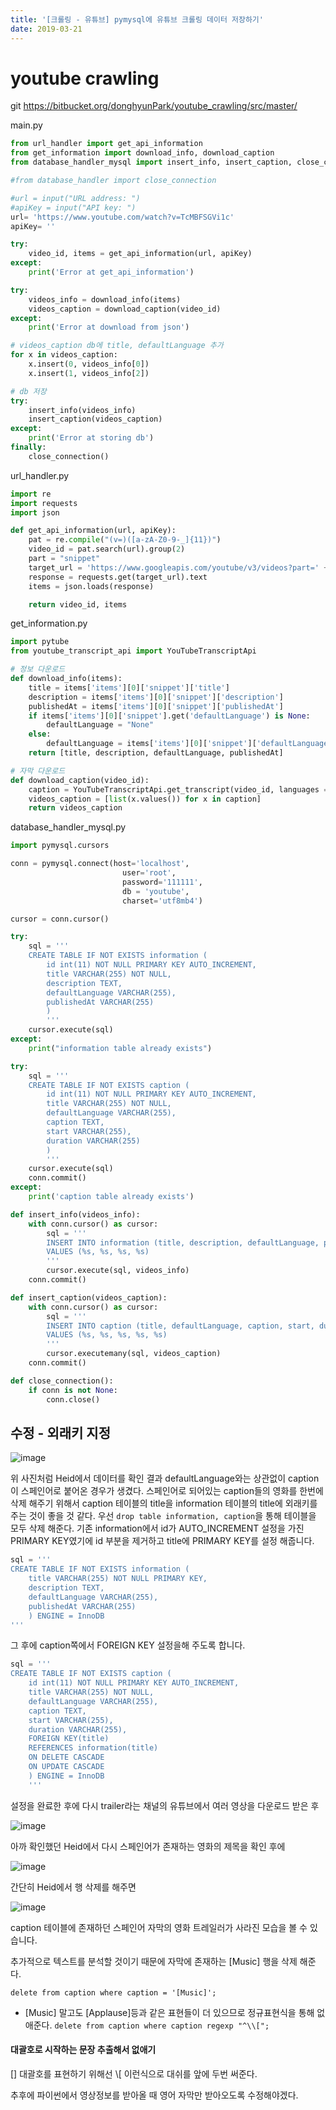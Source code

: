 ```yaml
---
title: '[크롤링 - 유튜브] pymysql에 유튜브 크롤링 데이터 저장하기'
date: 2019-03-21
---
```


# youtube crawling

git
https://bitbucket.org/donghyunPark/youtube_crawling/src/master/


main.py
```python
from url_handler import get_api_information
from get_information import download_info, download_caption
from database_handler_mysql import insert_info, insert_caption, close_connection

#from database_handler import close_connection

#url = input("URL address: ")
#apiKey = input("API key: ")
url= 'https://www.youtube.com/watch?v=TcMBFSGVi1c'
apiKey= ''

try:
    video_id, items = get_api_information(url, apiKey)
except:
    print('Error at get_api_information')

try:
    videos_info = download_info(items)
    videos_caption = download_caption(video_id)
except:
    print('Error at download from json')

# videos_caption db에 title, defaultLanguage 추가
for x in videos_caption:
    x.insert(0, videos_info[0])
    x.insert(1, videos_info[2])

# db 저장
try:
    insert_info(videos_info)
    insert_caption(videos_caption)
except:
    print('Error at storing db')
finally:
    close_connection()
```

url_handler.py
```python
import re
import requests
import json

def get_api_information(url, apiKey):
    pat = re.compile("(v=)([a-zA-Z0-9-_]{11})")
    video_id = pat.search(url).group(2)
    part = "snippet"
    target_url = 'https://www.googleapis.com/youtube/v3/videos?part=' + part + '&id=' + video_id + '&key=' + apiKey
    response = requests.get(target_url).text
    items = json.loads(response)

    return video_id, items

```

get_information.py
```python
import pytube
from youtube_transcript_api import YouTubeTranscriptApi

# 정보 다운로드
def download_info(items):
    title = items['items'][0]['snippet']['title']
    description = items['items'][0]['snippet']['description']
    publishedAt = items['items'][0]['snippet']['publishedAt']
    if items['items'][0]['snippet'].get('defaultLanguage') is None:
        defaultLanguage = "None"
    else:
        defaultLanguage = items['items'][0]['snippet']['defaultLanguage']
    return [title, description, defaultLanguage, publishedAt]

# 자막 다운로드
def download_caption(video_id):
    caption = YouTubeTranscriptApi.get_transcript(video_id, languages = {'en'})
    videos_caption = [list(x.values()) for x in caption]
    return videos_caption
```

database_handler_mysql.py
```python
import pymysql.cursors

conn = pymysql.connect(host='localhost',
                         user='root',
                         password='111111',
                         db = 'youtube',
                         charset='utf8mb4')

cursor = conn.cursor()

try:
    sql = '''
    CREATE TABLE IF NOT EXISTS information (
        id int(11) NOT NULL PRIMARY KEY AUTO_INCREMENT,
        title VARCHAR(255) NOT NULL,
        description TEXT,
        defaultLanguage VARCHAR(255),
        publishedAt VARCHAR(255)
        )
        '''
    cursor.execute(sql)
except:
    print("information table already exists")

try:
    sql = '''
    CREATE TABLE IF NOT EXISTS caption (
        id int(11) NOT NULL PRIMARY KEY AUTO_INCREMENT,
        title VARCHAR(255) NOT NULL,
        defaultLanguage VARCHAR(255),
        caption TEXT,
        start VARCHAR(255),
        duration VARCHAR(255)
        )
        '''
    cursor.execute(sql)
    conn.commit()
except:
    print('caption table already exists')

def insert_info(videos_info):
    with conn.cursor() as cursor:
        sql = '''
        INSERT INTO information (title, description, defaultLanguage, publishedAt)
        VALUES (%s, %s, %s, %s)
        '''
        cursor.execute(sql, videos_info)
    conn.commit()

def insert_caption(videos_caption):
    with conn.cursor() as cursor:
        sql = '''
        INSERT INTO caption (title, defaultLanguage, caption, start, duration)
        VALUES (%s, %s, %s, %s, %s)
        '''
        cursor.executemany(sql, videos_caption)
    conn.commit()

def close_connection():
    if conn is not None:
        conn.close()
```

## 수정 - 외래키 지정

![image](https://user-images.githubusercontent.com/48308562/55455865-5a927280-5620-11e9-91d7-a21b0ddbce1f.png)

위 사진처럼 Heid에서 데이터를 확인 결과 defaultLanguage와는 상관없이 caption이 스페인어로 붙어온 경우가 생겼다. 스페인어로 되어있는 caption들의 영화를 한번에 삭제 해주기 위해서 caption 테이블의 title을 information 테이블의 title에 외래키를 주는 것이 좋을 것 같다. 우선 `drop table information, caption`을 통해 테이블을 모두 삭제 해준다. 기존 information에서 id가 AUTO_INCREMENT 설정을 가진 PRIMARY KEY였기에 id 부분을 제거하고 title에 PRIMARY KEY를 설정 해줍니다.

```python
sql = '''
CREATE TABLE IF NOT EXISTS information (
    title VARCHAR(255) NOT NULL PRIMARY KEY,
    description TEXT,
    defaultLanguage VARCHAR(255),
    publishedAt VARCHAR(255)
    ) ENGINE = InnoDB
'''
```

그 후에 caption쪽에서 FOREIGN KEY 설정을해 주도록 합니다.

```python
sql = '''
CREATE TABLE IF NOT EXISTS caption (
    id int(11) NOT NULL PRIMARY KEY AUTO_INCREMENT,
    title VARCHAR(255) NOT NULL,
    defaultLanguage VARCHAR(255),
    caption TEXT,
    start VARCHAR(255),
    duration VARCHAR(255),
    FOREIGN KEY(title)
    REFERENCES information(title)
    ON DELETE CASCADE
    ON UPDATE CASCADE
    ) ENGINE = InnoDB
    '''
```

설정을 완료한 후에 다시 trailer라는 채널의 유튜브에서 여러 영상을 다운로드 받은 후

![image](https://user-images.githubusercontent.com/48308562/55455865-5a927280-5620-11e9-91d7-a21b0ddbce1f.png)

아까 확인했던 Heid에서 다시 스페인어가 존재하는 영화의 제목을 확인 후에

![image](https://user-images.githubusercontent.com/48308562/55456312-b3aed600-5621-11e9-9c2b-6eaea9501fa2.png)

간단히 Heid에서 행 삭제를 해주면

![image](https://user-images.githubusercontent.com/48308562/55456374-d5a85880-5621-11e9-9c10-6d29df20e443.png)

caption 테이블에 존재하던 스페인어 자막의 영화 트레일러가 사라진 모습을 볼 수 있습니다.

추가적으로 텍스트를 분석할 것이기 때문에 자막에 존재하는 [Music] 행을 삭제 해준다.

`delete from caption where caption = '[Music]';`

+ [Music] 말고도 [Applause]등과 같은 표현들이 더 있으므로 정규표현식을 통해 없애준다.
`delete from caption where caption regexp "^\\[";`
#### 대괄호로 시작하는 문장 추출해서 없애기
[] 대괄호를 표현하기 위해선 \\[ 이런식으로 대쉬를 앞에 두번 써준다.


추후에 파이썬에서 영상정보를 받아올 때 영어 자막만 받아오도록 수정해야겠다.
